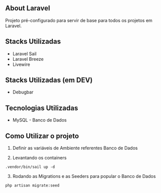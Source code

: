 ## About Laravel

Projeto pré-configurado para servir de base para todos os projetos em Laravel.

## Stacks Utilizadas

- Laravel Sail
- Laravel Breeze
- Livewire

## Stacks Utilizadas (em DEV)

- Debugbar

## Tecnologias Utilizadas

- MySQL - Banco de Dados

## Como Utilizar o projeto

1. Definir as variáveis de Ambiente referentes Banco de Dados

2. Levantando os containers
~~~~
.vendor/bin/sail up -d
~~~~

3. Rodando as Migrations e as Seeders para popular o Banco de Dados
~~~~
php artisan migrate:seed
~~~~

